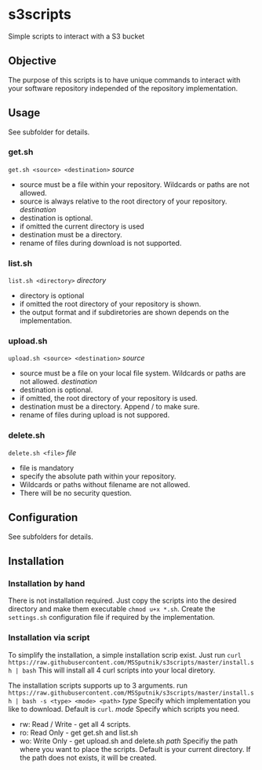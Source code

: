 # s3scripts
Simple scripts to interact with a S3 bucket

## Objective
The purpose of this scripts is to have unique commands to interact with your software repository independed of the repository implementation.

## Usage
See subfolder for details.

### get.sh
`get.sh <source> <destination>`
*source*
- source must be a file within your repository. Wildcards or paths are not allowed.
- source is always relative to the root directory of your repository.
*destination*
- destination is optional.
- if omitted the current directory is used
- destination must be a directory. 
- rename of files during download is not supported.

### list.sh
`list.sh <directory>`
*directory*
- directory is optional
- if omitted the root directory of your repository is shown.
- the output format and if subdiretories are shown depends on the implementation.

### upload.sh
`upload.sh <source> <destination>`
*source*
- source must be a file on your local file system. Wildcards or paths are not allowed.
*destination*
- destination is optional. 
- if omitted, the root directory of your repository is used.
- destination must be a directory. Append / to make sure.
- rename of files during upload is not suppored.

### delete.sh
`delete.sh <file>`
*file*
- file is mandatory
- specify the absolute path within your repository.
- Wildcards or paths without filename are not allowed.
- There will be no security question.

## Configuration
See subfolders for details.

## Installation

### Installation by hand
There is not installation required. Just copy the scripts into the desired directory and make them executable `chmod u+x *.sh`. Create the `settings.sh` configuration file if required by the implementation.

### Installation via script
To simplify the installation, a simple installation scrip exist.
Just run `curl https://raw.githubusercontent.com/MSSputnik/s3scripts/master/install.sh | bash`
This will install all 4 curl scripts into your local diretory.

The installation scripts supports up to 3 arguments.
run `https://raw.githubusercontent.com/MSSputnik/s3scripts/master/install.sh | bash -s <type> <mode> <path>`
*type*
Specify which implementation you like to download. Default is `curl`.
*mode*
Specify which scripts you need. 
- rw: Read / Write - get all 4 scripts.
- ro: Read Only - get get.sh and list.sh
- wo: Write Only - get upload.sh and delete.sh
*path*
Specifiy the path where you want to place the scripts. Default is your current directory.
If the path does not exists, it will be created.

